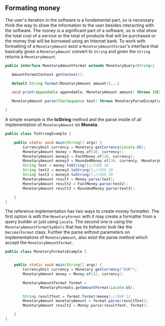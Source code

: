## Formating money


The user's iteration in the software is a fundamental part, so is necessary think the way to show the information to the user besides interacting with the software. The money is a significant part of a software, so is vital show the total cost of a service or the total of products that will be purchased or the money that will be borrowed using an Internet bank. To work with formatting of a `MonetaryAmount` exist a `MonetaryAmountFormat`'s interface that basically given a `MonetaryAmount` convert to `String` and given the `String` returns a `MonetaryAmount`.



```java
public interface MonetaryAmountFormat extends MonetaryQuery<String>{

   AmountFormatContext getContext();

   default String format(MonetaryAmount amount){...}

   void print(Appendable appendable, MonetaryAmount amount) throws IOException;

   MonetaryAmount parse(CharSequence text) throws MonetaryParseException;

}
```

A simple example is the **toString** method and the parse inside of all implementation of `MonetaryAmount` on **Moneta**.


```java
public class ToStrimgExample {

    public static void main(String[] args) {
        CurrencyUnit currency = Monetary.getCurrency(Locale.US);
        MonetaryAmount money = Money.of(10, currency);
        MonetaryAmount money2 = FastMoney.of(20, currency);
        MonetaryAmount money3 = RoundedMoney.of(30, currency, MonetaryOperators.rounding());
        String text = money.toString();//USD 10
        String text2 = money2.toString();//USD 20
        String text3 = money3.toString();//USD 30
        MonetaryAmount result = Money.parse(text);
        MonetaryAmount result2 = FastMoney.parse(text2);
        MonetaryAmount result3 = RoundedMoney.parse(text3);

    }
}
```

The reference implementation has two ways to create money formatter. The first option is with the `MonetaryFormat` with it may create a formatter from a query builder or just using `Locale`. The second one is using the `MonetaryAmountFormatSymbols` that has its behavior look like the `DecimalFormat` class. Further the parse without parameters on implementations of `MonetaryAmount`, also exist the parse method which accept the `MonetaryAmountFormat`.



```java
public class MonetaryFormatsExample {


    public static void main(String[] args) {
        CurrencyUnit currency = Monetary.getCurrency("EUR");
        MonetaryAmount money = Money.of(12, currency);

        MonetaryAmountFormat format =
                MonetaryFormats.getAmountFormat(Locale.US);

        String resultText = format.format(money);//EUR 12
        MonetaryAmount monetaryAmount = format.parse(resultText);
        MonetaryAmount result2 = Money.parse(resultText, format);

    }
}
```